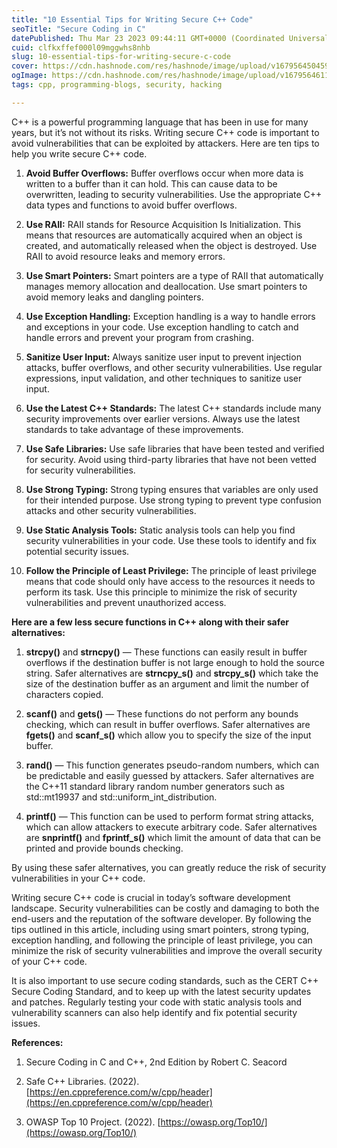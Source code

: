 ```yaml
---
title: "10 Essential Tips for Writing Secure C++ Code"
seoTitle: "Secure Coding in C"
datePublished: Thu Mar 23 2023 09:44:11 GMT+0000 (Coordinated Universal Time)
cuid: clfkxffef000l09mggwhs8nhb
slug: 10-essential-tips-for-writing-secure-c-code
cover: https://cdn.hashnode.com/res/hashnode/image/upload/v1679564504596/10337325-6ee0-4bcc-81c9-75fb454ce6d1.png
ogImage: https://cdn.hashnode.com/res/hashnode/image/upload/v1679564611477/668c6929-ee09-48be-b7bc-be33797b59de.png
tags: cpp, programming-blogs, security, hacking

---
```


C++ is a powerful programming language that has been in use for many years, but it’s not without its risks. Writing secure C++ code is important to avoid vulnerabilities that can be exploited by attackers. Here are ten tips to help you write secure C++ code.

1. **Avoid Buffer Overflows:** Buffer overflows occur when more data is written to a buffer than it can hold. This can cause data to be overwritten, leading to security vulnerabilities. Use the appropriate C++ data types and functions to avoid buffer overflows.
    
2. **Use RAII:** RAII stands for Resource Acquisition Is Initialization. This means that resources are automatically acquired when an object is created, and automatically released when the object is destroyed. Use RAII to avoid resource leaks and memory errors.
    
3. **Use Smart Pointers:** Smart pointers are a type of RAII that automatically manages memory allocation and deallocation. Use smart pointers to avoid memory leaks and dangling pointers.
    
4. **Use Exception Handling:** Exception handling is a way to handle errors and exceptions in your code. Use exception handling to catch and handle errors and prevent your program from crashing.
    
5. **Sanitize User Input:** Always sanitize user input to prevent injection attacks, buffer overflows, and other security vulnerabilities. Use regular expressions, input validation, and other techniques to sanitize user input.
    
6. **Use the Latest C++ Standards:** The latest C++ standards include many security improvements over earlier versions. Always use the latest standards to take advantage of these improvements.
    
7. **Use Safe Libraries:** Use safe libraries that have been tested and verified for security. Avoid using third-party libraries that have not been vetted for security vulnerabilities.
    
8. **Use Strong Typing:** Strong typing ensures that variables are only used for their intended purpose. Use strong typing to prevent type confusion attacks and other security vulnerabilities.
    
9. **Use Static Analysis Tools:** Static analysis tools can help you find security vulnerabilities in your code. Use these tools to identify and fix potential security issues.
    
10. **Follow the Principle of Least Privilege:** The principle of least privilege means that code should only have access to the resources it needs to perform its task. Use this principle to minimize the risk of security vulnerabilities and prevent unauthorized access.
    

**Here are a few less secure functions in C++ along with their safer alternatives:**

1. **strcpy()** and **strncpy()** — These functions can easily result in buffer overflows if the destination buffer is not large enough to hold the source string. Safer alternatives are **strncpy\_s()** and **strcpy\_s()** which take the size of the destination buffer as an argument and limit the number of characters copied.
    
2. **scanf()** and **gets()** — These functions do not perform any bounds checking, which can result in buffer overflows. Safer alternatives are **fgets()** and **scanf\_s()** which allow you to specify the size of the input buffer.
    
3. **rand()** — This function generates pseudo-random numbers, which can be predictable and easily guessed by attackers. Safer alternatives are the C++11 standard library random number generators such as std::mt19937 and std::uniform\_int\_distribution.
    
4. **printf()** — This function can be used to perform format string attacks, which can allow attackers to execute arbitrary code. Safer alternatives are **snprintf()** and **fprintf\_s()** which limit the amount of data that can be printed and provide bounds checking.
    

By using these safer alternatives, you can greatly reduce the risk of security vulnerabilities in your C++ code.

Writing secure C++ code is crucial in today’s software development landscape. Security vulnerabilities can be costly and damaging to both the end-users and the reputation of the software developer. By following the tips outlined in this article, including using smart pointers, strong typing, exception handling, and following the principle of least privilege, you can minimize the risk of security vulnerabilities and improve the overall security of your C++ code.

It is also important to use secure coding standards, such as the CERT C++ Secure Coding Standard, and to keep up with the latest security updates and patches. Regularly testing your code with static analysis tools and vulnerability scanners can also help identify and fix potential security issues.

**References:**

1. Secure Coding in C and C++, 2nd Edition by Robert C. Seacord
    
2. Safe C++ Libraries. (2022). [https://en.cppreference.com/w/cpp/header](https://en.cppreference.com/w/cpp/header)
    
3. OWASP Top 10 Project. (2022). [https://owasp.org/Top10/](https://owasp.org/Top10/)